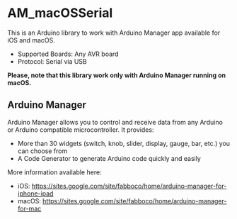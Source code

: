 # AM_macOSSerial

This is an Arduino library to work with Arduino Manager app available for iOS and macOS.

 * Supported Boards: Any AVR board
 * Protocol: Serial via USB

**Please, note that this library work only with Arduino Manager running on macOS.**

## Arduino Manager

Arduino Manager allows you to control and receive data from any Arduino or Arduino compatible microcontroller. It provides:

* More than 30 widgets (switch, knob, slider, display, gauge, bar, etc.) you can choose from
* A Code Generator to generate Arduino code quickly and easily 

More information available here:

- iOS: https://sites.google.com/site/fabboco/home/arduino-manager-for-iphone-ipad
- macOS: https://sites.google.com/site/fabboco/home/arduino-manager-for-mac
